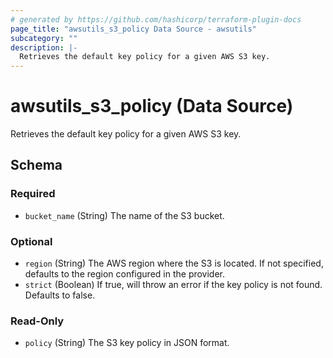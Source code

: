 ```yaml
---
# generated by https://github.com/hashicorp/terraform-plugin-docs
page_title: "awsutils_s3_policy Data Source - awsutils"
subcategory: ""
description: |-
  Retrieves the default key policy for a given AWS S3 key.
---
```


# awsutils_s3_policy (Data Source)

Retrieves the default key policy for a given AWS S3 key.



<!-- schema generated by tfplugindocs -->
## Schema

### Required

- `bucket_name` (String) The name of the S3 bucket.

### Optional

- `region` (String) The AWS region where the S3 is located. If not specified, defaults to the region configured in the provider.
- `strict` (Boolean) If true, will throw an error if the key policy is not found. Defaults to false.

### Read-Only

- `policy` (String) The S3 key policy in JSON format.
